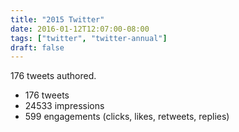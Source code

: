 ```yaml
---
title: "2015 Twitter"
date: 2016-01-12T12:07:00-08:00
tags: ["twitter", "twitter-annual"]
draft: false
---
```


176 tweets authored.

<!--more-->

- 176 tweets
- 24533 impressions
- 599 engagements (clicks, likes, retweets, replies)

